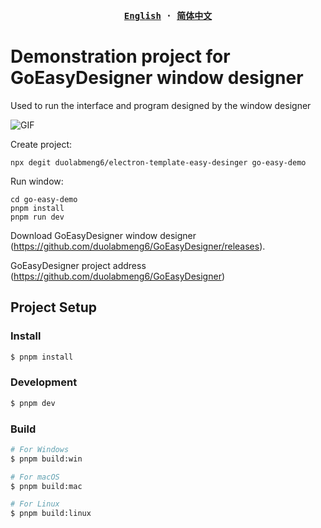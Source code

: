 <p align="center" style="text-align: center">

</p>

<p align="center">
</p>

<div align="center">
<strong>
<samp>

[English](README.md) · [简体中文](README.zh-Hans.md)

</samp>
</strong>
</div>

# Demonstration project for GoEasyDesigner window designer

Used to run the interface and program designed by the window designer

![GIF](https://user-images.githubusercontent.com/59047063/270091148-a89d2ab9-9ba3-4efc-b0fa-0a7dcc3bcfc1.gif)

Create project:

```
npx degit duolabmeng6/electron-template-easy-desinger go-easy-demo
```

Run window:

```
cd go-easy-demo
pnpm install
pnpm run dev
```

Download GoEasyDesigner window designer (<https://github.com/duolabmeng6/GoEasyDesigner/releases>).

GoEasyDesigner project address (<https://github.com/duolabmeng6/GoEasyDesigner>)


## Project Setup

### Install

```bash
$ pnpm install
```

### Development

```bash
$ pnpm dev
```

### Build

```bash
# For Windows
$ pnpm build:win

# For macOS
$ pnpm build:mac

# For Linux
$ pnpm build:linux
```

